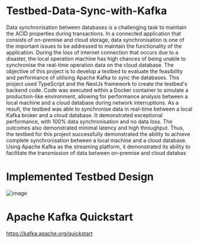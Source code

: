 # Testbed-Data-Sync-with-Kafka

Data synchronisation between databases is a challenging task to maintain the ACID 
properties during transactions. In a connected application that consists of on-premise and 
cloud storage, data synchronisation is one of the important issues to be addressed to 
maintain the functionality of the application. During the loss of internet connection that 
occurs due to a disaster, the local operation machine has high chances of being unable to 
synchronise the real-time operation data on the cloud database. The objective of this 
project is to develop a testbed to evaluate the feasibility and performance of utilising 
Apache Kafka to sync the databases. This project used TypeScript and the NestJs 
framework to create the testbed's backend code. Code was executed within a Docker 
container to simulate a production-like environment, allowing for performance analysis 
between a local machine and a cloud database during network interruptions. As a result, 
the testbed was able to synchronise data in real-time between a local Kafka broker and a 
cloud database. It demonstrated exceptional performance, with 100% data synchronisation 
and no data loss. The outcomes also demonstrated minimal latency and high 
throughput. Thus, the testbed for this project successfully demonstrated the ability to 
achieve complete synchronisation between a local machine and a cloud database. Using 
Apache Kafka as the streaming platform, it demonstrated its ability to facilitate the 
transmission of data between on-premise and cloud databas

# Implemented Testbed Design 
![image](https://github.com/rfunnn/Testbed-Data-Sync-with-Kafka/assets/81603864/ac232050-1f11-4ba4-ac59-c2f8a581d10b)

# Apache Kafka Quickstart
https://kafka.apache.org/quickstart 
